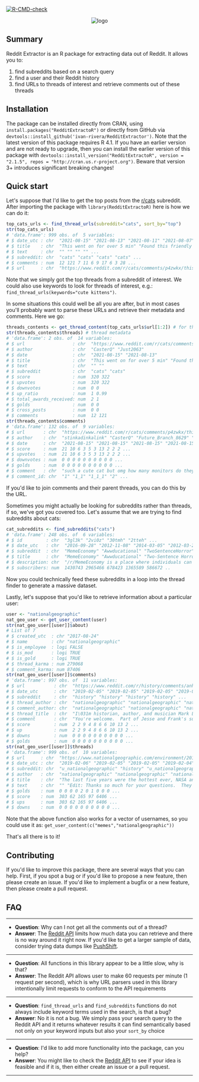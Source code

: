 <!-- badges: start -->
  [![R-CMD-check](https://github.com/ivan-rivera/RedditExtracor/workflows/R-CMD-check/badge.svg)](https://github.com/ivan-rivera/RedditExtracor/actions)
  <!-- badges: end -->
  
<div style="text-align: center; width: 100%"><img align="center" src="https://i.imgur.com/DtVMX2R.png" alt="logo"></div>

## Summary

Reddit Extractor is an R package for extracting data out of Reddit. It allows you to:

1. find subreddits based on a search query
2. find a user and their Reddit history
3. find URLs to threads of interest and retrieve comments out of these threads

## Installation

The package can be installed directly from CRAN, using `install.packages("RedditExtractoR")` or directly from GitHub via `devtools::install_github('ivan-rivera/RedditExtractor')`. Note that the latest version of this package requires R 4.1. If you have an earlier version and are not ready to upgrade, then you can install the earlier version of this package with `devtools::install_version("RedditExtractoR", version = "2.1.5", repos = "http://cran.us.r-project.org")`. Beware that version 3+ introduces significant breaking changes!

## Quick start

Let's suppose that I'd like to get the top posts from the [r/cats](https://www.reddit.com/r/cats/top) subreddit. After importing the package with `library(RedditExtractoR)` here is how we can do it:

```r
top_cats_urls <- find_thread_urls(subreddit="cats", sort_by="top")
str(top_cats_urls)
# 'data.frame':	999 obs. of  5 variables:
# $ date_utc : chr  "2021-08-15" "2021-08-13" "2021-08-11" "2021-08-07" ...
# $ title    : chr  "This went on for over 5 min" "Found this friendly stray a few months back. Now she lives with me and is doing awesome but still doesn\031t ha"| __truncated__ "Let's wake up now" "Meet the kitty sisters" ...
# $ text     : chr  "" "" "" "" ...
# $ subreddit: chr  "cats" "cats" "cats" "cats" ...
# $ comments : num  12 121 7 11 6 9 17 6 3 28 ...
# $ url      : chr  "https://www.reddit.com/r/cats/comments/p4zwkx/this_went_on_for_over_5_min/" "https://www.reddit.com/r/cats/comments/p3no3t/found_this_friendly_stray_a_few_months_back_now/" "https://www.reddit.com/r/cats/comments/p21kyf/lets_wake_up_now/" "https://www.reddit.com/r/cats/comments/oztuiq/meet_the_kitty_sisters/" ...
```

Note that we simply got the top threads from a subreddit of interest. We could also use keywords to look for threads of interest, e.g.: `find_thread_urls(keywords="cute kittens")`.

In some situations this could well be all you are after, but in most cases you'll probably want to parse these URLs and retrieve their metadata and comments. Here we go:

```r
threads_contents <- get_thread_content(top_cats_urls$url[1:2]) # for the sake of simplicity
str(threads_contents$threads) # thread metadata
# 'data.frame':	2 obs. of  14 variables:
# $ url                  : chr  "https://www.reddit.com/r/cats/comments/p4zwkx/this_went_on_for_over_5_min/" "https://www.reddit.com/r/cats/comments/p3no3t/found_this_friendly_stray_a_few_months_back_now/"
# $ author               : chr  "CasterQ" "Just2063"
# $ date                 : chr  "2021-08-15" "2021-08-13"
# $ title                : chr  "This went on for over 5 min" "Found this friendly stray a few months back. Now she lives with me and is doing awesome but still doesn\031t ha"| __truncated__
# $ text                 : chr  "" ""
# $ subreddit            : chr  "cats" "cats"
# $ score                : num  320 322
# $ upvotes              : num  320 322
# $ downvotes            : num  0 0
# $ up_ratio             : num  1 0.99
# $ total_awards_received: num  2 1
# $ golds                : num  0 0
# $ cross_posts          : num  0 0
# $ comments             : num  12 121
str(threads_contents$comments)
# 'data.frame':	132 obs. of  9 variables:
# $ url       : chr  "https://www.reddit.com/r/cats/comments/p4zwkx/this_went_on_for_over_5_min/" "https://www.reddit.com/r/cats/comments/p4zwkx/this_went_on_for_over_5_min/" "https://www.reddit.com/r/cats/comments/p4zwkx/this_went_on_for_over_5_min/" "https://www.reddit.com/r/cats/comments/p4zwkx/this_went_on_for_over_5_min/" ...
# $ author    : chr  "stinkadinkalink" "CasterQ" "Future_Branch_8629" "dancingwithpenguins" ...
# $ date      : chr  "2021-08-15" "2021-08-15" "2021-08-15" "2021-08-15" ...
# $ score     : num  21 10 6 3 5 3 13 2 2 2 ...
# $ upvotes   : num  21 10 6 3 5 3 13 2 2 2 ...
# $ downvotes : num  0 0 0 0 0 0 0 0 0 0 ...
# $ golds     : num  0 0 0 0 0 0 0 0 0 0 ...
# $ comment   : chr  "such a cute cat but omg how many monitors do they have!!!! that look like nasa type set up" "Haha my husband is a computer software engineer the extra monitors are for his work" "Totally came here to say I have monitor jealousy. Glad he can take a break with his buddy." "=\002 this is so cute!=;" ...
# $ comment_id: chr  "1" "1_1" "1_1_1" "2" ...
```

If you'd like to join comments and their parent threads, you can do this by the URL.

Sometimes you might actually be looking for subreddits rather than threads, if so, we've got you covered too. Let's assume that we are trying to find subreddits about cats:

```r
cat_subreddits <- find_subreddits("cats")
# 'data.frame':	248 obs. of  6 variables:
# $ id         : chr  "3gl3k" "2vi0z" "30tmh" "2tteh" ...
# $ date_utc   : chr  "2016-09-28" "2012-11-08" "2014-03-05" "2012-03-29" ...
# $ subreddit  : chr  "MemeEconomy" "Awwducational" "TwoSentenceHorror" "Justrolledintotheshop" ...
# $ title      : chr  "MemeEconomy" "Awwducational" "Two-Sentence Horror Stories: Bite-sized scares. " "Just Rolled Into the Shop" ...
# $ description: chr  "/r/MemeEconomy is a place where individuals can buy, sell, share, make, and invest in templates freely.\n\n\nv2"| __truncated__ "Don't just waste time, learn something too!" "Give us your scariest story in two sentences (or less)!" "For those absolutely stupid things that you see people bring, roll, or toss into your place of business and the"| __truncated__ ...
# $ subscribers: num  1430743 2965466 678423 1365589 586672 ..
```

Now you could technically feed these subreddits in a loop into the thread finder to generate a massive dataset.

Lastly, let's suppose that you'd like to retrieve information about a particular user:

```r
user <- "nationalgeographic"
nat_geo_user <- get_user_content(user)
str(nat_geo_user[[user]]$about)
# List of 7
# $ created_utc  : chr "2017-08-24"
# $ name         : chr "nationalgeographic"
# $ is_employee  : logi FALSE
# $ is_mod       : logi TRUE
# $ is_gold      : logi TRUE
# $ thread_karma : num 279068
# $ comment_karma: num 87406
str(nat_geo_user[[user]]$comments)
# 'data.frame':	997 obs. of  11 variables:
# $ url           : chr  "https://www.reddit.com/r/history/comments/anhdnl/im_historian_author_and_musician_mark_lee_gardner/" "https://www.reddit.com/r/history/comments/anhdnl/im_historian_author_and_musician_mark_lee_gardner/" "https://www.reddit.com/r/history/comments/anhdnl/im_historian_author_and_musician_mark_lee_gardner/" "https://www.reddit.com/r/history/comments/anhdnl/im_historian_author_and_musician_mark_lee_gardner/" ...
# $ date_utc      : chr  "2019-02-05" "2019-02-05" "2019-02-05" "2019-02-05" ...
# $ subreddit     : chr  "history" "history" "history" "history" ...
# $ thread_author : chr  "nationalgeographic" "nationalgeographic" "nationalgeographic" "nationalgeographic" ...
# $ comment_author: chr  "nationalgeographic" "nationalgeographic" "nationalgeographic" "nationalgeographic" ...
# $ thread_title  : chr  "I\031m historian, author, and musician Mark Lee Gardner and I can tell you a lot about Jesse James, the infamou"| __truncated__ "I\031m historian, author, and musician Mark Lee Gardner and I can tell you a lot about Jesse James, the infamou"| __truncated__ "I\031m historian, author, and musician Mark Lee Gardner and I can tell you a lot about Jesse James, the infamou"| __truncated__ "I\031m historian, author, and musician Mark Lee Gardner and I can tell you a lot about Jesse James, the infamou"| __truncated__ ...
# $ comment       : chr  "You're welcome.  Part of Jesse and Frank's success in eluding law enforcement (in addition to fast horses!) was"| __truncated__ "In 1874, the Missouri legislature passed the Suppression of Outlawry Act that set aside a \"state secret servic"| __truncated__ "Probably the quick-draw gunfight: two men staring each other down in the middle of the street and attempting to"| __truncated__ "That was actually part of the problem.  There was often little coordination between towns and the state.  In fa"| __truncated__ ...
# $ score         : num  2 2 9 4 8 6 6 10 13 2 ...
# $ up            : num  2 2 9 4 8 6 6 10 13 2 ...
# $ downs         : num  0 0 0 0 0 0 0 0 0 0 ...
# $ golds         : num  0 0 0 0 0 0 0 0 0 0 ...
str(nat_geo_user[[user]]$threads)
# 'data.frame':	999 obs. of  10 variables:
# $ url      : chr  "https://www.nationalgeographic.com/environment/2019/02/2018-fourth-warmest-year-ever-noaa-nasa-reports/?cmpid=o"| __truncated__ "https://www.reddit.com/r/history/comments/anhdnl/im_historian_author_and_musician_mark_lee_gardner/" "https://www.nationalgeographic.com/environment/2019/02/climate-change-alters-oceans-blues-greens/" "https://v.redd.it/ehqa55sbcge21" ...
# $ date_utc : chr  "2019-02-06" "2019-02-05" "2019-02-05" "2019-02-04" ...
# $ subreddit: chr  "u_nationalgeographic" "history" "u_nationalgeographic" "u_nationalgeographic" ...
# $ author   : chr  "nationalgeographic" "nationalgeographic" "nationalgeographic" "nationalgeographic" ...
# $ title    : chr  "The last five years were the hottest ever, NASA and NOAA declare" "I\031m historian, author, and musician Mark Lee Gardner and I can tell you a lot about Jesse James, the infamou"| __truncated__ "Climate change will shift the oceansâ\u0080\u0099 colors" "Welcome to our half-time show of only the most superb owls" ...
# $ text     : chr  "" "Edit: Thanks so much for your questions.  They were excellent!  I've got to run now, but be sure to check out m"| __truncated__ "" "" ...
# $ golds    : num  0 0 0 0 2 0 1 0 0 0 ...
# $ score    : num  303 62 165 97 6406 ...
# $ ups      : num  303 62 165 97 6406 ...
# $ downs    : num  0 0 0 0 0 0 0 0 0 0 ...
```

Note that the above function also works for a vector of usernames, so you could use it as: `get_user_content(c("memes","nationalgeographic"))`

That's all there is to it!

## Contributing

If you'd like to improve this package, there are several ways that you can help. First, if you spot a bug or if you'd like to propose a new feature, then please create an issue. If you'd like to implement a bugfix or a new feature, then please create a pull request. 

## FAQ

---

* **Question**: Why can I not get all the comments out of a thread?
* **Answer**: The [Reddit API](https://www.reddit.com/dev/api/) limits how much data you can retrieve and there is no way around it right now. If you'd like to get a larger sample of data, consider trying data dumps like [PushShift](https://files.pushshift.io/reddit/comments/). 

---

* **Question**: All functions in this library appear to be a little slow, why is that?
* **Answer**: The Reddit API allows user to make 60 requests per minute (1 request per second), which is why URL parsers used in this library intentionally limit requests to conform to the API requirements

---

* **Question**: `find_thread_urls` and `find_subreddits` functions do not always include keyword terms used in the search, is that a bug?
* **Answer**: No it is not a bug. We simply pass your search query to the Reddit API and it returns whatever results it can find semantically based not only on your keyword inputs but also your `sort_by` choice

---

* **Question**: I'd like to add more functionality into the package, can you help?
* **Answer**: You might like to check the [Reddit API](https://www.reddit.com/dev/api/) to see if your idea is feasible and if it is, then either create an issue or a pull request.

---
